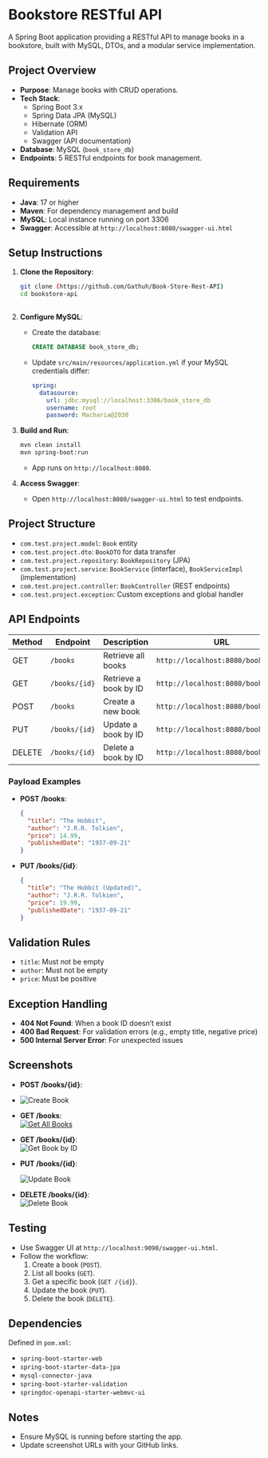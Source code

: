 
# Bookstore RESTful API

A Spring Boot application providing a RESTful API to manage books in a bookstore, built with MySQL, DTOs, and a modular service implementation.

## Project Overview

- **Purpose**: Manage books with CRUD operations.
- **Tech Stack**: 
  - Spring Boot 3.x
  - Spring Data JPA (MySQL)
  - Hibernate (ORM)
  - Validation API
  - Swagger (API documentation)
- **Database**: MySQL (`book_store_db`)
- **Endpoints**: 5 RESTful endpoints for book management.

## Requirements

- **Java**: 17 or higher
- **Maven**: For dependency management and build
- **MySQL**: Local instance running on port 3306
- **Swagger**: Accessible at `http://localhost:8080/swagger-ui.html`

## Setup Instructions

1. **Clone the Repository**:
   ```bash
   git clone (https://github.com/Gathuh/Book-Store-Rest-API)
   cd bookstore-api
 

2. **Configure MySQL**:
   - Create the database:
     ```sql
     CREATE DATABASE book_store_db;
     ```
   - Update `src/main/resources/application.yml` if your MySQL credentials differ:
     ```yaml
     spring:
       datasource:
         url: jdbc:mysql://localhost:3306/book_store_db
         username: root
         password: Macharia@2030
     ```

3. **Build and Run**:
   ```bash
   mvn clean install
   mvn spring-boot:run
   ```
   - App runs on `http://localhost:8080`.

4. **Access Swagger**:
   - Open `http://localhost:8080/swagger-ui.html` to test endpoints.

## Project Structure

- `com.test.project.model`: `Book` entity
- `com.test.project.dto`: `BookDTO` for data transfer
- `com.test.project.repository`: `BookRepository` (JPA)
- `com.test.project.service`: `BookService` (interface), `BookServiceImpl` (implementation)
- `com.test.project.controller`: `BookController` (REST endpoints)
- `com.test.project.exception`: Custom exceptions and global handler

## API Endpoints

| Method | Endpoint            | Description            | URL                                      |
|--------|---------------------|------------------------|------------------------------------------|
| GET    | `/books`           | Retrieve all books     | `http://localhost:8080/books`           |
| GET    | `/books/{id}`      | Retrieve a book by ID  | `http://localhost:8080/books/{id}`      |
| POST   | `/books`           | Create a new book      | `http://localhost:8080/books`           |
| PUT    | `/books/{id}`      | Update a book by ID    | `http://localhost:8080/books/{id}`      |
| DELETE | `/books/{id}`      | Delete a book by ID    | `http://localhost:8080/books/{id}`      |

### Payload Examples

- **POST /books**:
  ```json
  {
    "title": "The Hobbit",
    "author": "J.R.R. Tolkien",
    "price": 14.99,
    "publishedDate": "1937-09-21"
  }
  ```

- **PUT /books/{id}**:
  ```json
  {
    "title": "The Hobbit (Updated)",
    "author": "J.R.R. Tolkien",
    "price": 19.99,
    "publishedDate": "1937-09-21"
  }
  ```

## Validation Rules

- `title`: Must not be empty
- `author`: Must not be empty
- `price`: Must be positive

## Exception Handling

- **404 Not Found**: When a book ID doesn’t exist
- **400 Bad Request**: For validation errors (e.g., empty title, negative price)
- **500 Internal Server Error**: For unexpected issues

## Screenshots


  - **POST /books/{id}**:
  - ![Create Book](https://github.com/Gathuh/Book-Store-Rest-API/blob/main/Screenshot%20from%202025-03-24%2011-02-31.png )
- **GET /books**:  
  [![Get All Books]()](https://github.com/Gathuh/Book-Store-Rest-API/blob/main/Screenshot%20from%202025-03-24%2011-03-47.png)
- **GET /books/{id}**:  
  ![Get Book by ID](https://github.com/Gathuh/Book-Store-Rest-API/blob/main/Screenshot%20from%202025-03-24%2011-04-17.png)
  

  
- **PUT /books/{id}**:

  ![Update Book](https://github.com/Gathuh/Book-Store-Rest-API/blob/main/Screenshot%20from%202025-03-24%2011-05-56.png)
- **DELETE /books/{id}**:  
  ![Delete Book](https://github.com/Gathuh/Book-Store-Rest-API/blob/main/Screenshot%20from%202025-03-24%2011-06-51.png)

## Testing

- Use Swagger UI at `http://localhost:9090/swagger-ui.html`.
- Follow the workflow:
  1. Create a book (`POST`).
  2. List all books (`GET`).
  3. Get a specific book (`GET /{id}`).
  4. Update the book (`PUT`).
  5. Delete the book (`DELETE`).

## Dependencies

Defined in `pom.xml`:
- `spring-boot-starter-web`
- `spring-boot-starter-data-jpa`
- `mysql-connector-java`
- `spring-boot-starter-validation`
- `springdoc-openapi-starter-webmvc-ui`

## Notes

- Ensure MySQL is running before starting the app.
- Update screenshot URLs with your GitHub links.
```

